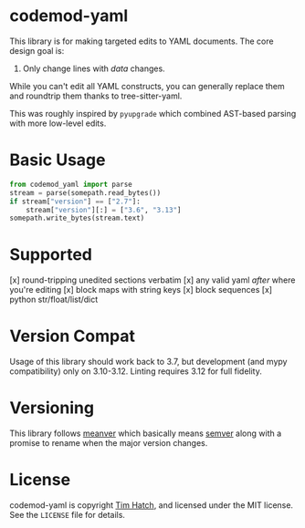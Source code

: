 # codemod-yaml

This library is for making targeted edits to YAML documents.  The core design goal is:

1. Only change lines with *data* changes.

While you can't edit all YAML constructs, you can generally replace them and
roundtrip them thanks to tree-sitter-yaml.

This was roughly inspired by `pyupgrade` which combined AST-based parsing with
more low-level edits.

# Basic Usage

```py
from codemod_yaml import parse
stream = parse(somepath.read_bytes())
if stream["version"] == ["2.7"]:
    stream["version"][:] = ["3.6", "3.13"]
somepath.write_bytes(stream.text)
```

# Supported
[x] round-tripping unedited sections verbatim
[x] any valid yaml _after_ where you're editing
[x] block maps with string keys
[x] block sequences
[x] python str/float/list/dict

# Version Compat

Usage of this library should work back to 3.7, but development (and mypy
compatibility) only on 3.10-3.12.  Linting requires 3.12 for full fidelity.

# Versioning

This library follows [meanver](https://meanver.org/) which basically means
[semver](https://semver.org/) along with a promise to rename when the major
version changes.

# License

codemod-yaml is copyright [Tim Hatch](https://timhatch.com/), and licensed under
the MIT license.  See the `LICENSE` file for details.
